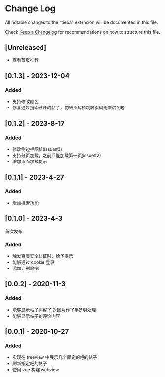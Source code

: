 # Change Log

All notable changes to the "tieba" extension will be documented in this file.

Check [Keep a Changelog](http://keepachangelog.com/) for recommendations on how to structure this file.

## [Unreleased]

- 查看首页推荐

## [0.1.3] - 2023-12-04

### Added

- 支持修改颜色
- 修复通过搜索点开的帖子，初始页码和跳转页码无效的问题

## [0.1.2] - 2023-8-17

### Added

- 修改侧边栏图标(issue#3)
- 支持分页加载，之前只能加载第一页(issue#2)
- 增加页面加载提示

## [0.1.1] - 2023-4-27

### Added

- 增加搜索功能

## [0.1.0] - 2023-4-3

首次发布

### Added

- 触发百度安全认证时，给予提示
- 能够通过 cookie 登录
- 添加、删除吧

## [0.0.2] - 2020-11-3

### Added

- 能够显示帖子内容了,对图片作了半透明处理
- 能够显示帖子的评论内容

## [0.0.1] - 2020-10-27

### Added

- 实现在 treeview 中展示几个固定的吧的帖子
- 刷新指定吧的帖子
- 使用 vue 构建 webview
